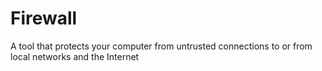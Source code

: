 [Title]: # (Cortafuegos)
[Difficulty]: # (Principiante)
[Order]: # (42)

# Firewall

A tool that protects your computer from untrusted connections to or from local networks and the Internet